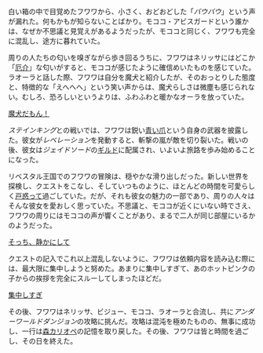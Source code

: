 <!-- title: フワワ・アビスガード -->
<!-- status: 生存 -->

白い箱の中で目覚めたフワワから、小さく、おどおどした「_バウバウ_」という声が漏れた。何もかもが知らないことばかり。モココ・アビスガードという誰かは、なぜか不思議と見覚えがあるようだったが、モココと同じく、フワワも完全に混乱し、途方に暮れていた。

周りの人たちの匂いを嗅ぎながら歩き回るうちに、フワワはネリッサにはどこか「[厄介](https://www.youtube.com/live/3s_pVYBEax0?feature=shared&t=572)」な匂いがすると、モココが感じたように確信めいたものを感じていた。ラオーラと話した際、フワワは自分を魔犬と紹介したが、そのおっとりした態度と、特徴的な「えへへへ」という笑い声からは、魔犬らしさは微塵も感じられない。むしろ、恐ろしいというよりは、ふわふわと暖かなオーラを放っていた。

[魔犬だもん！](#embed:https://www.youtube.com/live/3s_pVYBEax0?feature=shared&t=871)

*ステインキング*との戦いでは、フワワは鋭い[青い爪](https://www.youtube.com/live/3s_pVYBEax0?feature=shared&t=3181)という自身の武器を披露した。彼女が*レベレーション*を発動すると、斬撃の嵐が敵を切り裂いた。戦いの後、彼女は*ジェイドソード*の[ギルド](https://www.youtube.com/live/3s_pVYBEax0?feature=shared&t=3471)に配属され、いよいよ旅路を歩み始めることになった。

リベスタル王国でのフワワの冒険は、穏やかな滑り出しだった。新しい世界を探検し、クエストをこなし、そしていつものように、ほとんどの時間を可愛らしく[戸惑って](https://www.youtube.com/live/3s_pVYBEax0?feature=shared&t=4981)過ごしていた。だが、それも彼女の魅力の一部であり、周りの人々はそんな彼女を愛おしく思っていた。不思議と、モココが近くにいない時でさえ、フワワの周りにはモココの声が響くことがあり、まるで二人が同じ部屋にいるかのようだった。

[そっち、静かにして](#embed:https://www.youtube.com/live/3s_pVYBEax0?feature=shared&t=4778)

クエストの記入でこれ以上混乱しないように、フワワは依頼内容を読み込む際には、最大限に集中しようと努めた。あまりに集中しすぎて、あのホットピンクの子からの挨拶を完全にスルーしてしまったほどだ。

[集中しすぎ](#embed:https://www.youtube.com/live/3s_pVYBEax0?t=5438)

その後、フワワはネリッサ、ビジュー、モココ、ラオーラと合流し、共に*アンダーワールドダンジョン*の攻略に挑んだ。攻略は混沌を極めたものの、無事に成功し、一行は[森カリオペ](https://www.youtube.com/live/uIHK81QMI24?feature=shared&t=3462)の記憶を取り戻した。その後、フワワは皆と時間を過ごし、その日を終えた。
